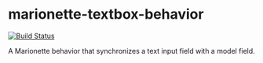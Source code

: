 marionette-textbox-behavior
===========================

[![Build Status](https://travis-ci.org/rafeememon/marionette-textbox-behavior.svg)](https://travis-ci.org/rafeememon/marionette-textbox-behavior)

A Marionette behavior that synchronizes a text input field with a model field.
